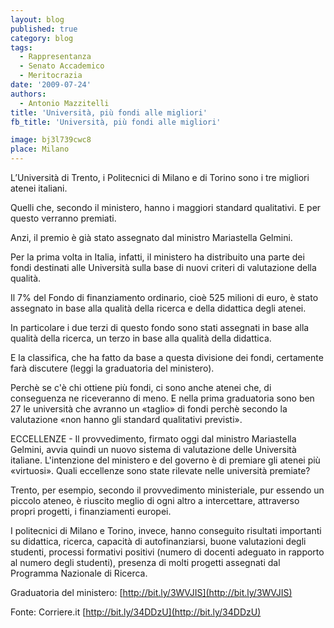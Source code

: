 ```yaml
---
layout: blog
published: true
category: blog
tags:
  - Rappresentanza
  - Senato Accademico
  - Meritocrazia
date: '2009-07-24'
authors:
  - Antonio Mazzitelli
title: 'Università, più fondi alle migliori'
fb_title: 'Università, più fondi alle migliori'

image: bj3l739cwc8
place: Milano
---
```


L’Università di Trento, i Politecnici di Milano e di Torino sono i tre migliori atenei italiani.

Quelli che, secondo il ministero, hanno i maggiori standard qualitativi. E per questo verranno premiati.

Anzi, il premio è già stato assegnato dal ministro Mariastella Gelmini.

Per la prima volta in Italia, infatti, il ministero ha distribuito una parte dei fondi destinati alle Università sulla base di nuovi criteri di valutazione della qualità.

Il 7% del Fondo di finanziamento ordinario, cioè 525 milioni di euro, è stato assegnato in base alla qualità della ricerca e della didattica degli atenei.

In particolare i due terzi di questo fondo sono stati assegnati in base alla qualità della ricerca, un terzo in base alla qualità della didattica.

E la classifica, che ha fatto da base a questa divisione dei fondi, certamente farà discutere (leggi la graduatoria del ministero).

Perchè se c'è chi ottiene più fondi, ci sono anche atenei che, di conseguenza ne riceveranno di meno. E nella prima graduatoria sono ben 27 le università che avranno un «taglio» di fondi perchè secondo la valutazione «non hanno gli standard qualitativi previsti».

ECCELLENZE - Il provvedimento, firmato oggi dal ministro Mariastella Gelmini, avvia quindi un nuovo sistema di valutazione delle Università italiane. L'intenzione del ministero e del governo è di premiare gli atenei più «virtuosi». Quali eccellenze sono state rilevate nelle università premiate?

Trento, per esempio, secondo il provvedimento ministeriale, pur essendo un piccolo ateneo, è riuscito meglio di ogni altro a intercettare, attraverso propri progetti, i finanziamenti europei.

I politecnici di Milano e Torino, invece, hanno conseguito risultati importanti su didattica, ricerca, capacità di autofinanziarsi, buone valutazioni degli studenti, processi formativi positivi (numero di docenti adeguato in rapporto al numero degli studenti), presenza di molti progetti assegnati dal Programma Nazionale di Ricerca.

Graduatoria del ministero: [http://bit.ly/3WVJIS](http://bit.ly/3WVJIS)

Fonte: Corriere.it [http://bit.ly/34DDzU](http://bit.ly/34DDzU)
